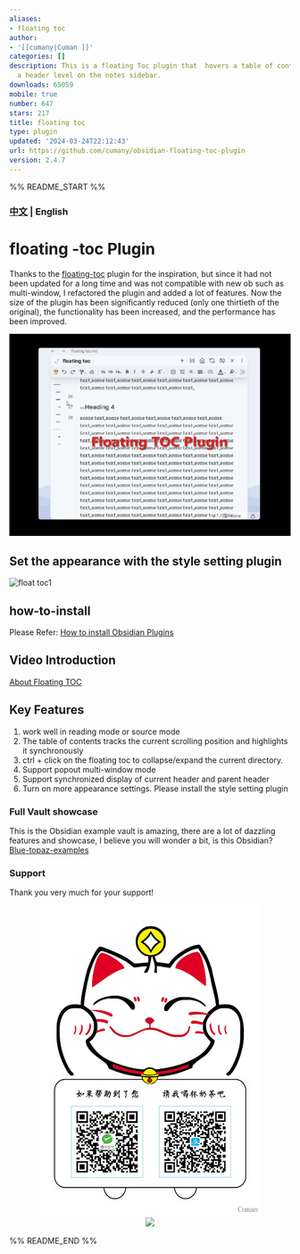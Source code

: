 ```yaml
---
aliases:
- floating toc
author:
- '[[cumany|Cuman ]]'
categories: []
description: This is a floating Toc plugin that  hovers a table of content  containing
  a header level on the notes sidebar.
downloads: 65059
mobile: true
number: 647
stars: 217
title: floating toc
type: plugin
updated: '2024-03-24T22:12:43'
url: https://github.com/cumany/obsidian-floating-toc-plugin
version: 2.4.7
---
```


%% README_START %%

### [中文](./README-zh_cn.md) | English
# floating -toc Plugin

   
Thanks to the [floating-toc](https://github.com/curtgrimes/obsidian-floating-toc-plugin) plugin for the inspiration, but since it had not been updated for a long time and was not compatible with new ob such as multi-window, I refactored the plugin and added a lot of features. Now the size of the plugin has been significantly reduced (only one thirtieth of the original), the functionality has been increased, and the performance has been improved.


 ![](https://raw.githubusercontent.com/cumany/cumany/main/pic/202209171712621.gif)

## Set the appearance with the style setting plugin
![float toc1](https://user-images.githubusercontent.com/42957010/195370659-d77a7c31-1711-42b3-80fc-3b9a06eb9b0c.gif)

## how-to-install

Please Refer: [How to install Obsidian Plugins](https://forum.obsidian.md/t/plugins-mini-faq/7737)

## Video Introduction

[About Floating TOC](https://www.bilibili.com/video/BV1Ze4y1C7Yw/)

## Key Features

1. work well  in reading mode or  source mode
2. The table of contents tracks the current scrolling position and highlights it synchronously
3. ctrl + click on the floating toc to collapse/expand the current directory.
4. Support popout multi-window mode
5. Support synchronized display  of current header and parent header
6. Turn on more appearance settings. Please install the style setting plugin

### Full Vault showcase

This is the Obsidian example vault is amazing, there are a lot of dazzling features and showcase, I believe you will wonder a bit, is this Obsidian?
[Blue-topaz-examples](https://github.com/cumany/Blue-topaz-examples)


### Support

Thank you very much for your support!

<div align="center">
<img src="https://raw.githubusercontent.com/cumany/cumany/main/pic/202209192228895.png" width="400px">
</div>


<div align="center"><a href="https://www.buymeacoffee.com/Cuman"><img src="https://img.buymeacoffee.com/button-api/?text=Buy me a coffee &emoji=&slug=Cuman&button_colour=BD5FFF&font_colour=ffffff&font_family=Poppins&outline_colour=000000&coffee_colour=FFDD00" /></a>
</div>


%% README_END %%